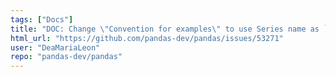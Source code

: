 ```yaml
---
tags: ["Docs"]
title: "DOC: Change \"Convention for examples\" to use Series name as `ser` instead of `s` "
html_url: "https://github.com/pandas-dev/pandas/issues/53271"
user: "DeaMariaLeon"
repo: "pandas-dev/pandas"
---
```


